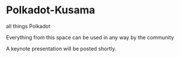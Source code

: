 # Polkadot-Kusama
all things Polkadot

Everything from this space can be used in any way by the community

A keynote presentation will be posted shortly.

